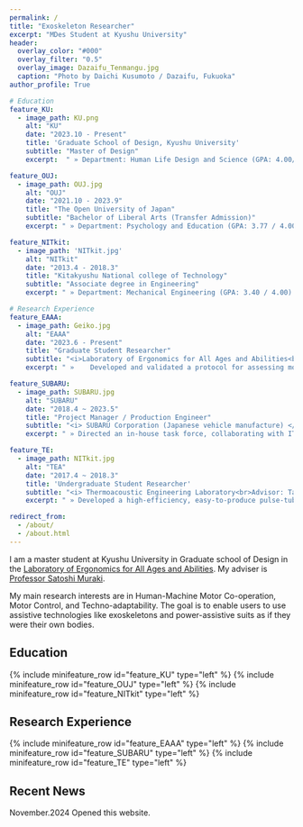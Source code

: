 ```yaml
---
permalink: /
title: "Exoskeleton Researcher"
excerpt: "MDes Student at Kyushu University"
header:
  overlay_color: "#000"
  overlay_filter: "0.5"
  overlay_image: Dazaifu_Tenmangu.jpg
  caption: "Photo by Daichi Kusumoto / Dazaifu, Fukuoka"
author_profile: True

# Education
feature_KU:
  - image_path: KU.png
    alt: "KU"
    date: "2023.10 - Present"
    title: 'Graduate School of Design, Kyushu University'
    subtitle: "Master of Design"
    excerpt:  " » Department: Human Life Design and Science (GPA: 4.00/ 4.00)<br> » Research Topic: Ergonomics, Assistive Technology"

feature_OUJ:
  - image_path: OUJ.jpg
    alt: "OUJ"
    date: "2021.10 - 2023.9"
    title: "The Open University of Japan"
    subtitle: "Bachelor of Liberal Arts (Transfer Admission)"
    excerpt: " » Department: Psychology and Education (GPA: 3.77 / 4.00)<br> » Relevant Coursework: Cognitive and Physiological Psychology, Human-Computer Interaction"

feature_NITkit:
  - image_path: 'NITkit.jpg'
    alt: "NITkit"
    date: "2013.4 - 2018.3"
    title: "Kitakyushu National college of Technology"
    subtitle: "Associate degree in Engineering"
    excerpt: " » Department: Mechanical Engineering (GPA: 3.40 / 4.00) <br> » Thesis: Design and Development of a Pulse-tube Refrigerator for the Competition"

# Research Experience
feature_EAAA:
  - image_path: Geiko.jpg
    alt: "EAAA"
    date: "2023.6 - Present"
    title: "Graduate Student Researcher"
    subtitle: "<i>Laboratory of Ergonomics for All Ages and Abilities<br>Advisor: Prof. Satoshi MURAKI, Asst. Prof. Ping Yeap LOH</i>"
    excerpt: " »	Developed and validated a protocol for assessing movement smoothness through experiments, integrating objective metrics (jerk) with subjective evaluations.<br> »	Developed and validated a protocol for assessing motion assist acceptance, combining objective metrics(co-contraction: ratio of agonist to antagonist muscle activity) with subjective evaluations."

feature_SUBARU:
  - image_path: SUBARU.jpg
    alt: "SUBARU"
    date: "2018.4 ~ 2023.5"
    title: "Project Manager / Production Engineer"
    subtitle: "<i> SUBARU Corporation (Japanese vehicle manufacture) </i>"
    excerpt: " » Directed an in-house task force, collaborating with IT developers to implement a Bill of Materials system. <br> » Designed factory logistics and process layouts based on the Toyota Production System (TPS), overseeing both external suppliers and on-site assembly workers for implementation."

feature_TE:
  - image_path: NITkit.jpg
    alt: "TEA"
    date: "2017.4 ~ 2018.3"
    title: 'Undergraduate Student Researcher'
    subtitle: "<i> Thermoacoustic Engineering Laboratory<br>Advisor: Takao Koshimizu </i>"
    excerpt: " » Developed a high-efficiency, easy-to-produce pulse-tube refrigerator.<br> » Created educational kits to introduce children to thermoacoustic phenomena and Stirling engines through engaging, hands-on learning experiences."

redirect_from:
  - /about/
  - /about.html
---
```


I am a master student at Kyushu University in Graduate school of Design in the [Laboratory of Ergonomics for All Ages and Abilities](https://www.design.kyushu-u.ac.jp/~muraki/en/index.html). My adviser is [Professor Satoshi Muraki](https://hyoka.ofc.kyushu-u.ac.jp/html/100021109_en.html).

My main research interests are in Human-Machine Motor Co-operation, Motor Control, and Techno-adaptability. The goal is to enable users to use assistive technologies like exoskeletons and power-assistive suits as if they were their own bodies.

## Education
{% include minifeature_row id="feature_KU" type="left" %}
{% include minifeature_row id="feature_OUJ" type="left" %}
{% include minifeature_row id="feature_NITkit" type="left" %}

## Research Experience
{% include minifeature_row id="feature_EAAA" type="left" %}
{% include minifeature_row id="feature_SUBARU" type="left" %}
{% include minifeature_row id="feature_TE" type="left" %}

Recent News
------
November.2024 Opened this website.

